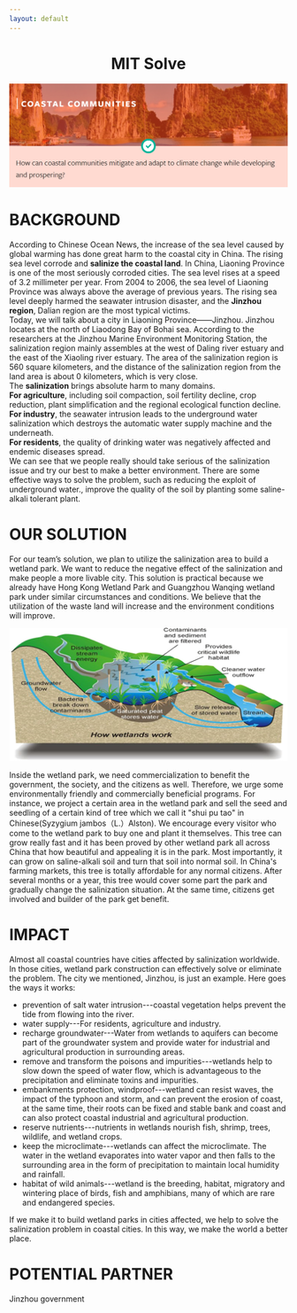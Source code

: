 ```yaml
---
layout: default
---
```

<h1 style="text-align: center">MIT Solve</h1>

<img src="/img/ad.png">  

# BACKGROUND
According to Chinese Ocean News, the increase of the sea level caused by global warming has done great harm to the coastal city in China. The rising sea level corrode and **salinize the coastal land**. In China, Liaoning Province is one of the most seriously corroded cities. The sea level rises at a speed of 3.2 millimeter per year. From 2004 to 2006, the sea level of Liaoning Province was always above the average of previous years. The rising sea level deeply harmed the seawater intrusion disaster, and the **Jinzhou region**, Dalian region are the most typical victims.  
Today, we will talk about a city in Liaoning Province——Jinzhou. Jinzhou locates at the north of Liaodong Bay of Bohai sea. According to the researchers at the Jinzhou Marine Environment Monitoring Station, the salinization region mainly assembles at the west of Daling river estuary and the east of the Xiaoling river estuary. The area of the salinization region is 560 square kilometers, and the distance of the salinization region from the land area is about 0 kilometers, which is very close.   
The **salinization** brings absolute harm to many domains.  
**For agriculture**, including soil compaction, soil fertility decline, crop reduction, plant simplification and the regional ecological function decline.   
**For industry**, the seawater intrusion leads to the underground water salinization which destroys the automatic water supply machine and the underneath.  
**For residents**, the quality of drinking water was negatively affected and endemic diseases spread.  
We can see that we people really should take serious of the salinization issue and try our best to make a better environment. There are some effective ways to solve the problem, such as reducing the exploit of underground water., improve the quality of the soil by planting some saline-alkali tolerant plant.  

# OUR SOLUTION
For our team’s solution, we plan to utilize the salinization area to build a wetland park. We want to reduce the negative effect of the salinization and make people a more livable city. This solution is practical because we already have Hong Kong Wetland Park and Guangzhou Wanqing wetland park under similar circumstances and conditions. We believe that the utilization of the waste land will increase and the environment conditions will improve.    

<img src="/img/wetland.png">

Inside the wetland park, we need commercialization to benefit the government, the society, and the citizens as well. Therefore, we urge some environmentally friendly and commercially beneficial programs. For instance, we project a certain area in the wetland park and sell the seed and seedling of a certain kind of tree which we call it "shui pu tao" in Chinese(Syzygium jambos（L.）Alston). We encourage every visitor who come to the wetland park to buy one and plant it themselves. This tree can grow really fast and it has been proved by other wetland park all across China that how beautiful and appealing it is in the park. Most importantly, it can grow on saline-alkali soil and turn that soil into normal soil. In China's farming markets, this tree is totally affordable for any normal citizens. After several months or a year, this tree would cover some part the park and gradually change the salinization situation. At the same time, citizens get involved and builder of the park get benefit.   

# IMPACT
Almost all coastal countries have cities affected by salinization worldwide. In those cities, wetland park construction can effectively solve or eliminate the problem. The city we mentioned, Jinzhou, is just an example. Here goes the ways it works:  
- prevention of salt water intrusion---coastal vegetation helps prevent the tide from flowing into the river.
- water supply---For residents, agriculture and industry.  
- recharge groundwater---Water from wetlands to aquifers can become part of the groundwater system and provide water for industrial and agricultural production in surrounding areas.  
- remove and transform the poisons and impurities---wetlands help to slow down the speed of water flow, which is advantageous to the precipitation and eliminate toxins and impurities.  
- embankments protection, windproof---wetland can resist waves, the impact of the typhoon and storm, and can prevent the erosion of coast, at the same time, their roots can be fixed and stable bank and coast and can also protect coastal industrial and agricultural production.  
- reserve nutrients---nutrients in wetlands nourish fish, shrimp, trees, wildlife, and wetland crops.
- keep the microclimate---wetlands can affect the microclimate.
The water in the wetland evaporates into water vapor and then falls to the surrounding area in the form of precipitation to maintain local humidity and rainfall.
- habitat of wild animals---wetland is the breeding, habitat, migratory and wintering place of birds, fish and amphibians, many of which are rare and endangered species.

If we make it to build wetland parks in cities affected, we help to solve the salinization problem in coastal cities. In this way, we make the world a better place.

# POTENTIAL PARTNER
Jinzhou government
